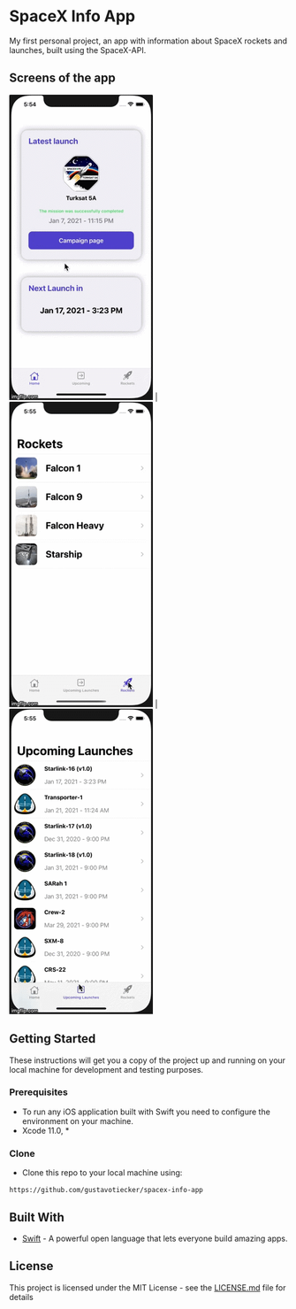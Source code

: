 # SpaceX Info App

My first personal project, an app with information about SpaceX rockets and launches, built using the SpaceX-API.

## Screens of the app

![](readmeGIFs/homescreen.gif) | ![](readmeGIFs/rocketscreen.gif) | ![](readmeGIFs/launchesscreen.gif)

## Getting Started

These instructions will get you a copy of the project up and running on your local machine for development and testing purposes.

### Prerequisites

* To run any iOS application built with Swift you need to configure the environment on your machine.
* Xcode 11.0, *

### Clone

* Clone this repo to your local machine using:

```
https://github.com/gustavotiecker/spacex-info-app
```

## Built With

* [Swift](https://www.apple.com/swift/) - A powerful open language that lets everyone build amazing apps.

## License

This project is licensed under the MIT License - see the [LICENSE.md](LICENSE.md) file for details
